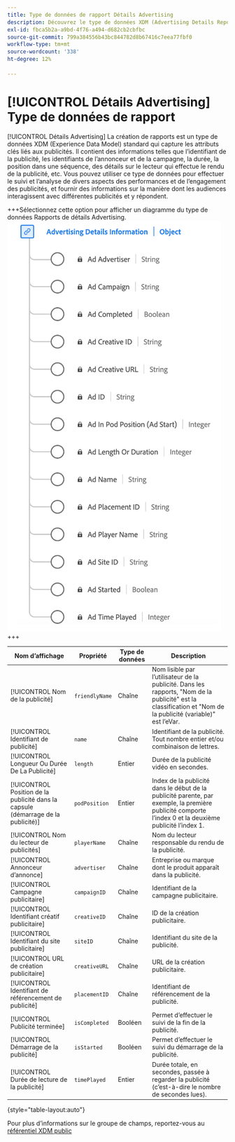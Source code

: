 ```yaml
---
title: Type de données de rapport Détails Advertising
description: Découvrez le type de données XDM (Advertising Details Reporting Experience Data Model).
exl-id: fbca5b2a-a9bd-4f76-a494-d682cb2cbfbc
source-git-commit: 799a384556b43bc844782d8b67416c7eea77fbf0
workflow-type: tm+mt
source-wordcount: '338'
ht-degree: 12%

---
```


# [!UICONTROL Détails Advertising] Type de données de rapport

[!UICONTROL Détails Advertising] La création de rapports est un type de données XDM (Experience Data Model) standard qui capture les attributs clés liés aux publicités. Il contient des informations telles que l’identifiant de la publicité, les identifiants de l’annonceur et de la campagne, la durée, la position dans une séquence, des détails sur le lecteur qui effectue le rendu de la publicité, etc. Vous pouvez utiliser ce type de données pour effectuer le suivi et l’analyse de divers aspects des performances et de l’engagement des publicités, et fournir des informations sur la manière dont les audiences interagissent avec différentes publicités et y répondent.

+++Sélectionnez cette option pour afficher un diagramme du type de données Rapports de détails Advertising.
![&#x200B; Diagramme du type de données Rapports de détails Advertising.](../images/data-types/advertising-details-information.png)
+++

| Nom d’affichage | Propriété | Type de données | Description |
|----------------------------------------|-----------------|-----------|-----------------------------------------------------------------------------------------------|
| [!UICONTROL Nom de la publicité] | `friendlyName` | Chaîne | Nom lisible par l’utilisateur de la publicité. Dans les rapports, &quot;Nom de la publicité&quot; est la classification et &quot;Nom de la publicité (variable)&quot; est l’eVar. |
| [!UICONTROL Identifiant de publicité] | `name` | Chaîne | Identifiant de la publicité. Tout nombre entier et/ou combinaison de lettres. |
| [!UICONTROL Longueur Ou Durée De La Publicité] | `length` | Entier | Durée de la publicité vidéo en secondes. |
| [!UICONTROL Position de la publicité dans la capsule (démarrage de la publicité)] | `podPosition` | Entier | Index de la publicité dans le début de la publicité parente, par exemple, la première publicité comporte l’index 0 et la deuxième publicité l’index 1. |
| [!UICONTROL Nom du lecteur de publicités] | `playerName` | Chaîne | Nom du lecteur responsable du rendu de la publicité. |
| [!UICONTROL Annonceur d’annonce] | `advertiser` | Chaîne | Entreprise ou marque dont le produit apparaît dans la publicité. |
| [!UICONTROL Campagne publicitaire] | `campaignID` | Chaîne | Identifiant de la campagne publicitaire. |
| [!UICONTROL Identifiant créatif publicitaire] | `creativeID` | Chaîne | ID de la création publicitaire. |
| [!UICONTROL Identifiant du site publicitaire] | `siteID` | Chaîne | Identifiant du site de la publicité. |
| [!UICONTROL URL de création publicitaire] | `creativeURL` | Chaîne | URL de la création publicitaire. |
| [!UICONTROL Identifiant de référencement de publicité] | `placementID` | Chaîne | Identifiant de référencement de la publicité. |
| [!UICONTROL Publicité terminée] | `isCompleted` | Booléen | Permet d’effectuer le suivi de la fin de la publicité. |
| [!UICONTROL Démarrage de la publicité] | `isStarted` | Booléen | Permet d’effectuer le suivi du démarrage de la publicité. |
| [!UICONTROL Durée de lecture de la publicité] | `timePlayed` | Entier | Durée totale, en secondes, passée à regarder la publicité (c’est-à-dire le nombre de secondes lues). |

{style="table-layout:auto"}

Pour plus d’informations sur le groupe de champs, reportez-vous au [référentiel XDM public](https://github.com/adobe/xdm/blob/master/components/datatypes/advertisingdetails.schema.json)
